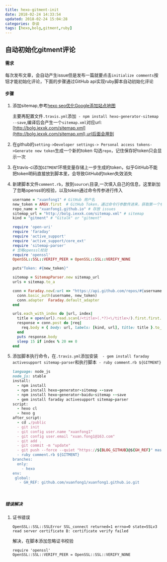 ```yaml
---
title: hexo-gitment-init
date: 2018-02-24 14:33:54
updated: 2018-02-24 15:04:28
categories: 杂谈
tags: [hexo,bolg,gitment,ruby]
---
```


## 自动初始化gitment评论

#### 需求

每次发布文章，会自动产生issue但是发布一篇就要点击`initialize comments`按钮才能初始化评论，下面的步骤通过GitHub api实现ruby脚本自动初始化评论

#### 步骤

1. 添加sitemap,参考[hexo seo优化Google添加站点地图](https://jingyan.baidu.com/article/d621e8da7f4c542864913f10.html)

   主要再配置文件`.travis.yml`添加` - npm install hexo-generator-sitemap --save`,编译后会产生一个`sitemap.xml`对应url:[http://bolg.iexxk.com/sitemap.xml](http://bolg.iexxk.com/sitemap.xml),url后面会用到

2. 在github的`setting->Developer settings-> Personal access tokens->Generate new token`生成一个新的token 勾选`repo`，记住保存好token只会显示一次

3. 在travis-ci添加`GITMENT`环境变量存储上一步生成的token，似乎GitHub不能把token明码直接放到脚本里，会导致GitHub的token失效消失

4. 新建脚本文件`comment.rb`，放到`source\`目录,一次填入自己的信息，这里新加了忽略openssl的校验，以及token通过命令传参进行传入

   ```ruby
   username = "xuanfong1" # GitHub 用户名
   new_token = ARGV.first  # GitHub Token，通过命令行参数传进来，获取第一个参数
   repo_name = "xuanfong1.github.io" # 存放 issues
   sitemap_url = "http://bolg.iexxk.com/sitemap.xml" # sitemap
   kind = "gitment" # "Gitalk" or "gitment"

   require 'open-uri'
   require 'faraday'
   require 'active_support'
   require 'active_support/core_ext'
   require 'sitemap-parser'
   # 忽略openssl校验
   require 'openssl'
   OpenSSL::SSL::VERIFY_PEER = OpenSSL::SSL::VERIFY_NONE

   puts"Token: #{new_token}"

   sitemap = SitemapParser.new sitemap_url
   urls = sitemap.to_a

   conn = Faraday.new(:url => "https://api.github.com/repos/#{username}/#{repo_name}/issues") do |conn|
     conn.basic_auth(username, new_token)
     conn.adapter  Faraday.default_adapter
   end

   urls.each_with_index do |url, index|
     title = open(url).read.scan(/<title>(.*?)<\/title>/).first.first.force_encoding('UTF-8')
     response = conn.post do |req|
       req.body = { body: url, labels: [kind, url], title: title }.to_json
     end
     puts response.body
     sleep 15 if index % 20 == 0
   end
   ```

5. 添加脚本执行命令，在`.travis.yml`添加安装`  - gem install faraday activesupport sitemap-parser`和执行脚本` - ruby comment.rb ${GITMENT}`

   ```ruby
   language: node_js
   node_js: stable
   install:
     - npm install
     - npm install hexo-generator-sitemap --save
     - npm install hexo-generator-baidu-sitemap --save
     - gem install faraday activesupport sitemap-parser
   script:
     - hexo cl
     - hexo g
   after_script:
     - cd ./public
     - git init
     - git config user.name "xuanfong1"
     - git config user.email "xuan.fong1@163.com"
     - git add .
     - git commit -m "update"
     - git push --force --quiet "https://${BLOG_GITHUB}@${GH_REF}" master:master
     - ruby comment.rb ${GITMENT}
   branches:
     only:
       - hexo
   env:
    global:
      - GH_REF: github.com/xuanfong1/xuanfong1.github.io.git
   ```

   ​

##### 错误解决

1. 证书错误

   ```
   OpenSSL::SSL::SSLError SSL_connect returned=1 errno=0 state=SSLv3 read server certificate B: certificate verify failed
   ```

   解决，在脚本添加忽略证书校验

   ```
   require 'openssl'
   OpenSSL::SSL::VERIFY_PEER = OpenSSL::SSL::VERIFY_NONE
   ```

   ​



